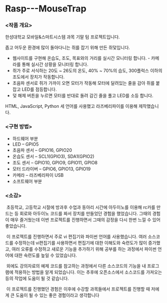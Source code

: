 # Rasp---MouseTrap

### <작품 개요>

한성대학교 모바일&스마트시스템 과목 기말 텀 프로젝트입니다.

좁고 어두운 환경에 많이 돌아다니는 쥐를 잡기 위해 만든 쥐덫입니다.

- 웹사이트를 구현해 온습도, 조도, 목표와의 거리를 실시간 모니터링 합니다. - 카메라를 통해 실시간 상황을 모니터링 합니다.
-  쥐가 주로 서식하는 20도 ~ 26도의 온도, 40% ~ 70%의 습도, 300플럭스 이하의 조도에서 장치가 작동합니다. 
- 초음파 센서로 쥐가 가까이 오면 모터가 작동해 모터에 달려있는 줄을 감아 쥐를 붙잡고 LED를 점등합니다. 
- 덫 해제 버튼을 누르면 모터를 반대로 돌려 감긴 줄을 풀고 LED를 소등 합니다.

HTML, JavaScript, Python 세 언어를 사용했고 라즈베리파이를 이용해 제작했습니다.



### <구현 방법>

- 하드웨어 부분
- LED – GPIO5
- 초음파 센서 – GPIO16, GPIO20
- 온습도 센서 – SCL1(GPIO3), SDA1(GPIO2)
- 조도 센서 – GPIO10, GPIO9, GPIO11, GPIO8
- 모터 드라이버 – GPIO6, GPIO13, GPIO19
- 카메라 – 라즈베리파이 USB
- 소프트웨어 부분

### <소감>

​	초등학교, 고등학교 시절에 방과후 수업과 동아리 시간에 아두이노를 이용해 rc카를 
만드는 등 회로와 아두이노 코드를 짜서 장치를 만들었던 경험을 했었습니다. 그때의 경험이 
매우 즐거웠는데 이번 프로젝트를 진행하면서 그때의 감정을 다시 한번 느낄 수 있어 
좋았습니다.

​	이 프로젝트를 진행하면서 주로 vi 편집기와 파이썬 언어를 사용했습니다. 여러 
소스코드를 수정하는데 vi편집기를 사용하면서 편집기에 대한 이해도와 숙련도가 많이 
증가했고, 여러 오류를 수정하고 새로운 기능을 추가하기 위해 공부를 하는 과정에서 파이썬 
언어에 대한 숙련도를 높일 수 있었습니다.

​	외에도 강의자료의 예제 코드를 참고하는 과정에서 다른 소스코드의 기능을 내 
프로그램에 적용하는 방법을 알게 되었습니다. 이는 추후에 오픈소스에서 소스코드를 
가져오는 등의 작업에 도움이 될 것 같습니다.

​	이 프로젝트를 진행했던 경험은 이후에 수강할 과목들에서 프로젝트를 진행할 때 
저에게 큰 도움이 될 수 있는 좋은 경험이라고 생각합니다